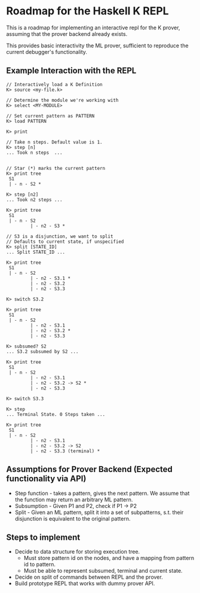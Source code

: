 # Roadmap for the Haskell K REPL

This is a roadmap for implementing an interactive repl for the K prover, assuming
that the prover backend already exists.

This provides basic interactivity the ML prover, sufficient to reproduce the current
debugger's functionality.


## Example Interaction with the REPL

```
// Interactively load a K Definition
K> source <my-file.k>

// Determine the module we're working with
K> select <MY-MODULE>

// Set current pattern as PATTERN
K> load PATTERN

K> print

// Take n steps. Default value is 1.
K> step [n]
... Took n steps  ...


// Star (*) marks the current pattern
K> print tree
 S1
 | - n - S2 *

K> step [n2]
... Took n2 steps ...

K> print tree
 S1
 | - n - S2
         | - n2 - S3 *

// S3 is a disjunction, we want to split
// Defaults to current state, if unspecified
K> split [STATE_ID]
... Split STATE_ID ...

K> print tree
 S1
 | - n - S2
         | - n2 - S3.1 *
         | - n2 - S3.2
         | - n2 - S3.3

K> switch S3.2

K> print tree
 S1
 | - n - S2
         | - n2 - S3.1
         | - n2 - S3.2 *
         | - n2 - S3.3

K> subsumed? S2
... S3.2 subsumed by S2 ...

K> print tree
 S1
 | - n - S2
         | - n2 - S3.1
         | - n2 - S3.2 -> S2 *
         | - n2 - S3.3

K> switch S3.3

K> step
... Terminal State. 0 Steps taken ...

K> print tree
 S1
 | - n - S2
         | - n2 - S3.1
         | - n2 - S3.2 -> S2
         | - n2 - S3.3 (terminal) *

```


## Assumptions for Prover Backend (Expected functionality via API)

-   Step function - takes a pattern, gives the next pattern. We assume that
                    the function may return an arbitrary ML pattern.
-   Subsumption   - Given P1 and P2, check if P1 -> P2
-   Split         - Given an ML pattern, split it into a set of subpatterns,
                    s.t. their disjunction is equivalent to the original pattern.


## Steps to implement

-   Decide to data structure for storing execution tree.
    -   Must store pattern id on the nodes, and have a mapping from pattern id to pattern.
    -   Must be able to represent subsumed, terminal and current state.
-   Decide on split of commands between REPL and the prover.
-   Build prototype REPL that works with dummy prover API.

